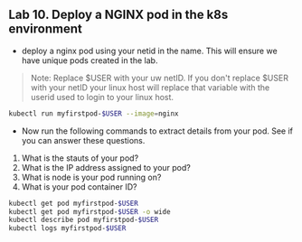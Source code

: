 ## Lab 10. Deploy a NGINX pod in the k8s environment

* deploy a nginx pod using your netid in the name.  This will ensure we have unique pods created in the lab.  

>Note: Replace $USER with your uw netID.  If you don't replace $USER with your netID your linux host will replace that variable with the userid used to login to your linux host.

```bash
kubectl run myfirstpod-$USER --image=nginx
```

* Now run the following commands to extract details from your pod.  See if you can answer these questions.

1. What is the stauts of your pod?
1. What is the IP address assigned to your pod? 
1. What is node is your pod running on? 
1. What is your pod container ID?

```bash
kubectl get pod myfirstpod-$USER
kubectl get pod myfirstpod-$USER -o wide
kubectl describe pod myfirstpod-$USER
kubectl logs myfirstpod-$USER
```
